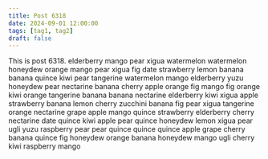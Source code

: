 ```yaml
---
title: Post 6318
date: 2024-09-01 12:00:00
tags: [tag1, tag2]
draft: false
---
```

This is post 6318.
elderberry
mango
pear
xigua
watermelon
watermelon
honeydew
orange
mango
pear
xigua
fig
date
strawberry
lemon
banana
banana
quince
kiwi
pear
tangerine
watermelon
mango
elderberry
yuzu
honeydew
pear
nectarine
banana
cherry
apple
orange
fig
mango
fig
orange
kiwi
orange
tangerine
banana
banana
nectarine
elderberry
kiwi
xigua
apple
strawberry
banana
lemon
cherry
zucchini
banana
fig
pear
xigua
tangerine
orange
nectarine
grape
apple
mango
quince
strawberry
elderberry
cherry
nectarine
date
quince
kiwi
apple
pear
quince
honeydew
lemon
xigua
pear
ugli
yuzu
raspberry
pear
pear
quince
quince
quince
apple
grape
cherry
banana
quince
fig
honeydew
orange
banana
honeydew
mango
ugli
cherry
kiwi
raspberry
mango
